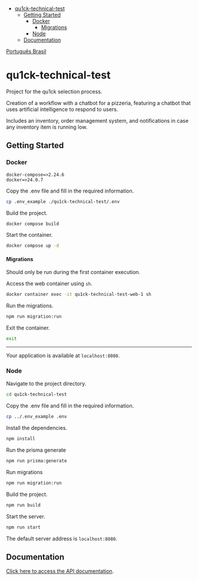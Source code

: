 - [qu1ck-technical-test](#qu1ck-technical-test)
  - [Getting Started](#getting-started)
    - [Docker](#docker)
      - [Migrations](#migrations)
    - [Node](#node)
  - [Documentation](#documentation)

[Português Brasil](./README-pt_br.md)

# qu1ck-technical-test

Project for the qu1ck selection process.

Creation of a workflow with a chatbot for a pizzeria, featuring a chatbot that uses artificial intelligence to respond to users.

Includes an inventory, order management system, and notifications in case any inventory item is running low.

## Getting Started

### Docker

```
docker-compose=>2.24.6
docker=>24.0.7
```

Copy the .env file and fill in the required information.

```bash
cp .env_example ./qu1ck-technical-test/.env
```

Build the project.

```bash
docker compose build
```

Start the container.

```bash
docker compose up -d
```

#### Migrations

Should only be run during the first container execution.

Access the web container using `sh`.

```bash
docker container exec -it qu1ck-technical-test-web-1 sh
```

Run the migrations.

```bash
npm run migration:run
```

Exit the container.

```bash
exit
```

---

Your application is available at `localhost:8080`.

### Node

Navigate to the project directory.

```bash
cd qu1ck-technical-test
```

Copy the .env file and fill in the required information.

```bash
cp ../.env_example .env
```

Install the dependencies.

```bash
npm install
```

Run the prisma generate

```bash
npm run prisma:generate
```

Run migrations

```bash
npm run migration:run
```

Build the project.

```bash
npm run build
```

Start the server.

```bash
npm run start
```

The default server address is `localhost:8080`.

## Documentation

[Click here to access the API documentation](./docs/README-pt_br.md).